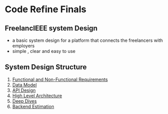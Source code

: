 # Code Refine Finals 

## FreelancIEEE system Design
- a basic system design for a platform that connects the freelancers with employers
- simple , clear and easy to use

## System Design Structure
1. [Functional and Non-Functional Requirements](https://github.com/TrueBadr/IEEE-Code-Refine---Finals-V1.0/blob/main/requirments.excalidraw)
2. [Data Model ](https://github.com/TrueBadr/IEEE-Code-Refine---Finals-V1.0/blob/main/data_model.excalidraw)
3. [API Design]()
4. [High Level Architecture]()
5. [Deep Dives](https://github.com/TrueBadr/IEEE-Code-Refine---Finals-V1.0/blob/main/Deep%20Dives.md)
6. [Backend Estimation]()
